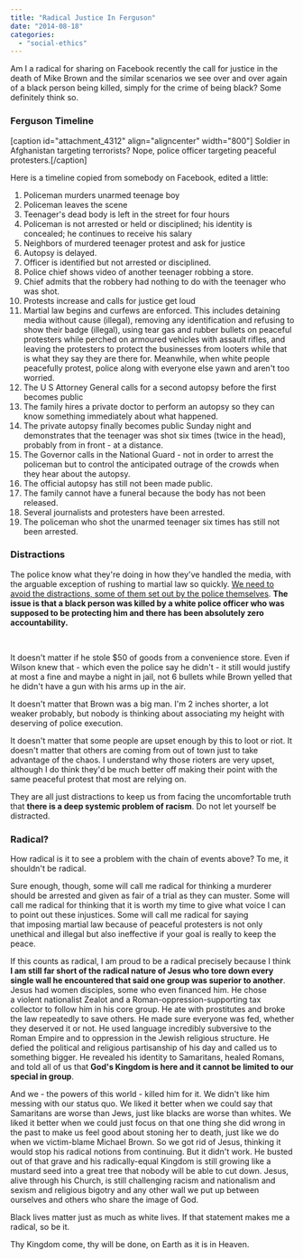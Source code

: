 ```yaml
---
title: "Radical Justice In Ferguson"
date: "2014-08-18"
categories: 
  - "social-ethics"
---
```


Am I a radical for sharing on Facebook recently the call for justice in the death of Mike Brown and the similar scenarios we see over and over again of a black person being killed, simply for the crime of being black? Some definitely think so.

### Ferguson Timeline

\[caption id="attachment\_4312" align="aligncenter" width="800"\] Soldier in Afghanistan targeting terrorists? Nope, police officer targeting peaceful protesters.\[/caption\]

<!--more-->Here is a timeline copied from somebody on Facebook, edited a little:

1. Policeman murders unarmed teenage boy
2. Policeman leaves the scene
3. Teenager's dead body is left in the street for four hours
4. Policeman is not arrested or held or disciplined; his identity is concealed; he continues to receive his salary
5. Neighbors of murdered teenager protest and ask for justice
6. Autopsy is delayed.
7. Officer is identified but not arrested or disciplined.
8. Police chief shows video of another teenager robbing a store.
9. Chief admits that the robbery had nothing to do with the teenager who was shot.
10. Protests increase and calls for justice get loud
11. Martial law begins and curfews are enforced. This includes detaining media without cause (illegal), removing any identification and refusing to show their badge (illegal), using tear gas and rubber bullets on peaceful protesters while perched on armoured vehicles with assault rifles, and leaving the protesters to protect the businesses from looters while that is what they say they are there for. Meanwhile, when white people peacefully protest, police along with everyone else yawn and aren't too worried.
12. The U S Attorney General calls for a second autopsy before the first becomes public
13. The family hires a private doctor to perform an autopsy so they can know something immediately about what happened.
14. The private autopsy finally becomes public Sunday night and demonstrates that the teenager was shot six times (twice in the head), probably from in front - at a distance.
15. The Governor calls in the National Guard - not in order to arrest the policeman but to control the anticipated outrage of the crowds when they hear about the autopsy.
16. The official autopsy has still not been made public.
17. The family cannot have a funeral because the body has not been released.
18. Several journalists and protesters have been arrested.
19. The policeman who shot the unarmed teenager six times has still not been arrested.

### Distractions

The police know what they're doing in how they've handled the media, with the arguable exception of rushing to martial law so quickly. [We need to avoid the distractions, some of them set out by the police themselves](http://www.blackgirldangerous.org/2014/08/things-stop-distracted-black-person-gets-murdered-police/ "Black Girl Dangerous - Things to Stop Being Distracted By When a Black Person is Killed"). **The issue is that a black person was killed by a white police officer who was supposed to be protecting him and there has been absolutely zero accountability.**

 

It doesn't matter if he stole $50 of goods from a convenience store. Even if Wilson knew that - which even the police say he didn't - it still would justify at most a fine and maybe a night in jail, not 6 bullets while Brown yelled that he didn't have a gun with his arms up in the air.

It doesn't matter that Brown was a big man. I'm 2 inches shorter, a lot weaker probably, but nobody is thinking about associating my height with deserving of police execution.

It doesn't matter that some people are upset enough by this to loot or riot. It doesn't matter that others are coming from out of town just to take advantage of the chaos. I understand why those rioters are very upset, although I do think they'd be much better off making their point with the same peaceful protest that most are relying on.

They are all just distractions to keep us from facing the uncomfortable truth that **there is a deep systemic problem of racism**. Do not let yourself be distracted.

### Radical?

How radical is it to see a problem with the chain of events above? To me, it shouldn't be radical.

Sure enough, though, some will call me radical for thinking a murderer should be arrested and given as fair of a trial as they can muster. Some will call me radical for thinking that it is worth my time to give what voice I can to point out these injustices. Some will call me radical for saying that imposing martial law because of peaceful protesters is not only unethical and illegal but also ineffective if your goal is really to keep the peace.

If this counts as radical, I am proud to be a radical precisely because I think **I am still far short of the radical nature of Jesus who tore down every single wall he encountered that said one group was superior to another**. Jesus had women disciples, some who even financed him. He chose a violent nationalist Zealot and a Roman-oppression-supporting tax collector to follow him in his core group. He ate with prostitutes and broke the law repeatedly to save others. He made sure everyone was fed, whether they deserved it or not. He used language incredibly subversive to the Roman Empire and to oppression in the Jewish religious structure. He defied the political and religious partisanship of his day and called us to something bigger. He revealed his identity to Samaritans, healed Romans, and told all of us that **God's Kingdom is here and it cannot be limited to our special in group**.

And we - the powers of this world - killed him for it. We didn't like him messing with our status quo. We liked it better when we could say that Samaritans are worse than Jews, just like blacks are worse than whites. We liked it better when we could just focus on that one thing she did wrong in the past to make us feel good about stoning her to death, just like we do when we victim-blame Michael Brown. So we got rid of Jesus, thinking it would stop his radical notions from continuing. But it didn't work. He busted out of that grave and his radically-equal Kingdom is still growing like a mustard seed into a great tree that nobody will be able to cut down. Jesus, alive through his Church, is still challenging racism and nationalism and sexism and religious bigotry and any other wall we put up between ourselves and others who share the image of God.

Black lives matter just as much as white lives. If that statement makes me a radical, so be it.

Thy Kingdom come, thy will be done, on Earth as it is in Heaven.

